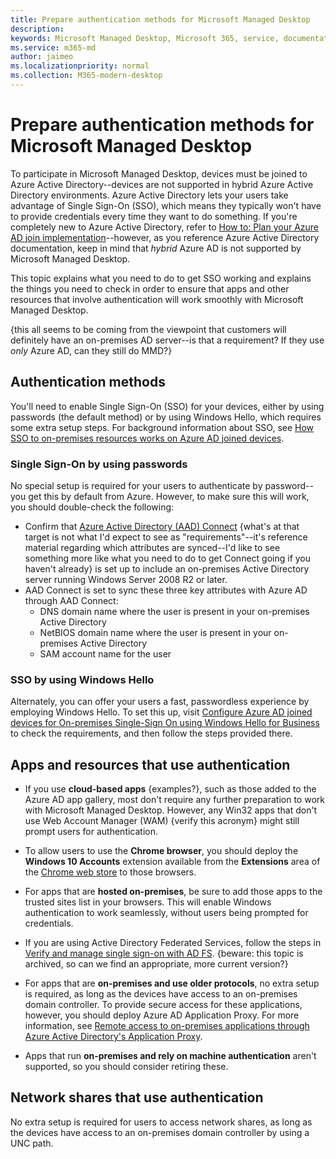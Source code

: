 ```yaml
---
title: Prepare authentication methods for Microsoft Managed Desktop 
description:  
keywords: Microsoft Managed Desktop, Microsoft 365, service, documentation
ms.service: m365-md
author: jaimeo
ms.localizationpriority: normal
ms.collection: M365-modern-desktop
---
```


#  Prepare authentication methods for Microsoft Managed Desktop

To participate in Microsoft Managed Desktop, devices must be joined to Azure Active Directory--devices are not supported in hybrid Azure Active Directory environments. Azure Active Directory lets your users take advantage of Single Sign-On (SSO), which means they typically won't have to provide credentials every time they want to do something. If you're completely new to Azure Active Directory, refer to [How to: Plan your Azure AD join implementation](https://docs.microsoft.com/azure/active-directory/devices/azureadjoin-plan)--however, as you reference Azure Active Directory documentation, keep in mind that *hybrid* Azure AD is not supported by Microsoft Managed Desktop.

This topic explains what you need to do to get SSO working and explains the things you need to check in order to ensure that apps and other resources that involve authentication will work smoothly with Microsoft Managed Desktop.

{this all seems to be coming from the viewpoint that customers will definitely have an on-premises AD server--is that a requirement? If they use *only* Azure AD, can they still do MMD?}


## Authentication methods

You'll need to enable Single Sign-On (SSO) for your devices, either by using passwords (the default method) or by using Windows Hello, which requires some extra setup steps. For background information about SSO, see [How SSO to on-premises resources works on Azure AD joined devices](https://docs.microsoft.com/azure/active-directory/devices/azuread-join-sso#how-it-works).


### Single Sign-On by using passwords

No special setup is required for your users to authenticate by password--you get this by default from Azure. However, to make sure this will work, you should double-check the following:

- Confirm that [Azure Active Directory (AAD) Connect](https://docs.microsoft.com/azure/active-directory/hybrid/reference-connect-sync-attributes-synchronized#windows-10) {what's at that target is not what I'd expect to see as "requirements"--it's reference material regarding which attributes are synced--I'd like to see something more like what you need to do to get Connect going if you haven't already} is set up to include an on-premises Active Directory server running Windows Server 2008 R2 or later.
- AAD Connect is set to sync these three key attributes with Azure AD through AAD Connect: 
    - DNS domain name where the user is present in your on-premises Active Directory
    - NetBIOS domain name where the user is present in your on-premises Active Directory
    - SAM account name for the user

<link to actually set this up?>

### SSO by using Windows Hello

Alternately, you can offer your users a fast, passwordless experience by employing Windows Hello. To set this up, visit [Configure Azure AD joined devices for On-premises Single-Sign On using Windows Hello for Business](https://docs.microsoft.com/windows/security/identity-protection/hello-for-business/hello-hybrid-aadj-sso-base) to check the requirements, and then follow the steps provided there.

## Apps and resources that use authentication

- If you use **cloud-based apps** {examples?}, such as those added to the Azure AD app gallery, most don't require any further preparation to work with Microsoft Managed Desktop. However, any Win32 apps that don't use Web Account Manager (WAM) {verify this acronym} might still prompt users for authentication.

- To allow users to use the **Chrome browser**, you should deploy the **Windows 10 Accounts** extension available from the **Extensions** area of the [Chrome web store](https://chrome.google.com/webstore/category/extensions) to those browsers.

- For apps that are **hosted on-premises**, be sure to add those apps to the trusted sites list in your browsers. This will enable Windows authentication to work seamlessly, without users being prompted for credentials.

- If you are using Active Directory Federated Services, follow the steps in [Verify and manage single sign-on with AD FS](https://docs.microsoft.com/previous-versions/azure/azure-services/jj151809(v=azure.100)). {beware: this topic is archived, so can we find an appropriate, more current version?}

- For apps that are **on-premises and use older protocols**, no extra setup is required, as long as the devices have access to an on-premises domain controller. To provide secure access for these applications, however, you should deploy Azure AD Application Proxy. For more information, see [Remote access to on-premises applications through Azure Active Directory's Application Proxy](https://docs.microsoft.com/azure/active-directory/manage-apps/application-proxy).

- Apps that run **on-premises and rely on machine authentication** aren't supported, so you should consider retiring these.

## Network shares that use authentication

No extra setup is required for users to access network shares, as long as the devices have access to an on-premises domain controller by using a UNC path.